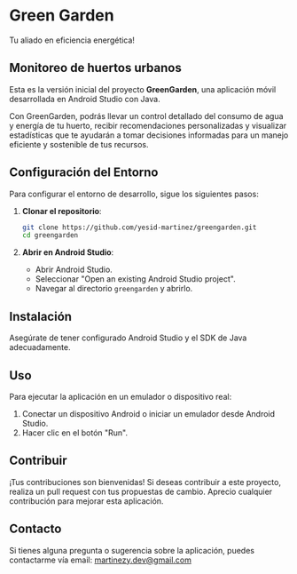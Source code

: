 # Green Garden

Tu aliado en eficiencia energética!

## Monitoreo de huertos urbanos

Esta es la versión inicial del proyecto **GreenGarden**, una aplicación móvil desarrollada en Android Studio con Java.

Con GreenGarden, podrás llevar un control detallado del consumo de agua y energía de tu huerto, recibir recomendaciones personalizadas y visualizar estadísticas que te ayudarán a tomar decisiones informadas para un manejo eficiente y sostenible de tus recursos.


## Configuración del Entorno

Para configurar el entorno de desarrollo, sigue los siguientes pasos:

1. **Clonar el repositorio**:
    ```bash
    git clone https://github.com/yesid-martinez/greengarden.git
    cd greengarden
    ```

2. **Abrir en Android Studio**:
    - Abrir Android Studio.
    - Seleccionar "Open an existing Android Studio project".
    - Navegar al directorio `greengarden` y abrirlo.

## Instalación

Asegúrate de tener configurado Android Studio y el SDK de Java adecuadamente.

## Uso

Para ejecutar la aplicación en un emulador o dispositivo real:

1. Conectar un dispositivo Android o iniciar un emulador desde Android Studio.
2. Hacer clic en el botón "Run".

## Contribuir

¡Tus contribuciones son bienvenidas! Si deseas contribuir a este proyecto, realiza un pull request con tus propuestas de cambio. Aprecio cualquier contribución para mejorar esta aplicación.

## Contacto

Si tienes alguna pregunta o sugerencia sobre la aplicación, puedes contactarme vía email: martinezy.dev@gmail.com
